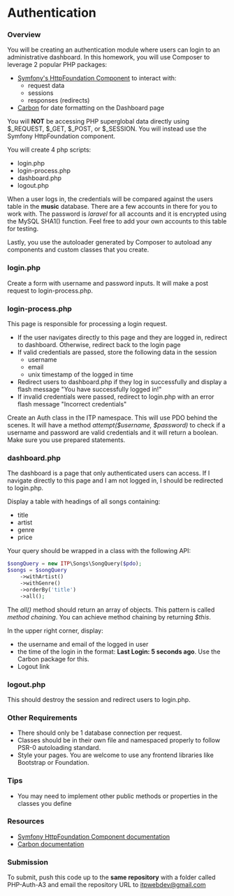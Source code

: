 Authentication
==============

### Overview

You will be creating an authentication module where users can login to an administrative dashboard. In this homework, you will use Composer to leverage 2 popular PHP packages:

* [Symfony's HttpFoundation Component](https://packagist.org/packages/symfony/http-foundation) to interact with:
	* request data
	* sessions
	* responses (redirects)
* [Carbon](https://packagist.org/packages/nesbot/carbon) for date formatting on the Dashboard page

You will __NOT__ be accessing PHP superglobal data directly using $\_REQUEST, $\_GET, $\_POST, or $\_SESSION. You will instead use the Symfony HttpFoundation component.

You will create 4 php scripts:

* login.php
* login-process.php
* dashboard.php
* logout.php

When a user logs in, the credentials will be compared against the users table in the __music__ database. There are a few accounts in there for you to work with. The password is _laravel_ for all accounts and it is encrypted using the MySQL SHA1() function. Feel free to add your own accounts to this table for testing.

Lastly, you use the autoloader generated by Composer to autoload any components and custom classes that you create.

### login.php

Create a form with username and password inputs. It will make a post request to login-process.php.

### login-process.php

This page is responsible for processing a login request.

* If the user navigates directly to this page and they are logged in, redirect to dashboard. Otherwise, redirect back to the login page
* If valid credentials are passed, store the following data in the session
	* username
	* email
	* unix timestamp of the logged in time
* Redirect users to dashboard.php if they log in successfully and display a flash message "You have successfully logged in!"
* If invalid credentials were passed, redirect to login.php with an error flash message "Incorrect credentials"

Create an Auth class in the ITP namespace. This will use PDO behind the scenes. It will have a method _attempt($username, $password)_ to check if a username and password are valid credentials and it will return a boolean. Make sure you use prepared statements.

### dashboard.php

The dashboard is a page that only authenticated users can access. If I navigate directly to this page and I am not logged in, I should be redirected to login.php.

Display a table with headings of all songs containing:

* title
* artist
* genre
* price

Your query should be wrapped in a class with the following API:

```php
$songQuery = new ITP\Songs\SongQuery($pdo);
$songs = $songQuery
	->withArtist()
	->withGenre()
	->orderBy('title')
	->all();
```

The _all()_ method should return an array of objects. This pattern is called _method chaining_. You can achieve method chaining by returning _$this_.

In the upper right corner, display:

* the username and email of the logged in user
* the time of the login in the format: __Last Login: 5 seconds ago__. Use the Carbon package for this.
* Logout link

### logout.php

This should destroy the session and redirect users to login.php.

### Other Requirements

* There should only be 1 database connection per request.
* Classes should be in their own file and namespaced properly to follow PSR-0 autoloading standard.
* Style your pages. You are welcome to use any frontend libraries like Bootstrap or Foundation.

### Tips

* You may need to implement other public methods or properties in the classes you define

### Resources

* [Symfony HttpFoundation Component documentation](http://symfony.com/doc/current/components/http_foundation/index.html)
* [Carbon documentation](https://github.com/briannesbitt/Carbon)

### Submission

To submit, push this code up to the __same repository__ with a folder called PHP-Auth-A3 and email the repository URL to itpwebdev@gmail.com

